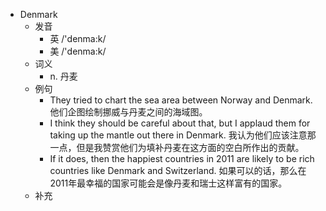- Denmark
  - 发音
    - 英 /'denma:k/
    - 美 /'denma:k/
  - 词义
    - n. 丹麦
  - 例句
    - They tried to chart the sea area between Norway and Denmark. 他们企图绘制挪威与丹麦之间的海域图。
    - I think they should be careful about that, but I applaud them for taking up the mantle out there in Denmark. 我认为他们应该注意那一点，但是我赞赏他们为填补丹麦在这方面的空白所作出的贡献。
    - If it does, then the happiest countries in 2011 are likely to be rich countries like Denmark and Switzerland. 如果可以的话，那么在2011年最幸福的国家可能会是像丹麦和瑞士这样富有的国家。
  - 补充